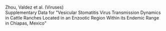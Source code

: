 Zhou, Valdez et al. (Viruses) <br />
Supplementary Data for "Vesicular Stomatitis Virus Transmission Dynamics in Cattle Ranches Located in an Enzootic Region Within its Endemic Range in Chiapas, Mexico"
